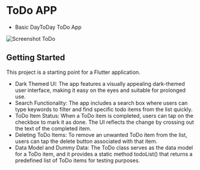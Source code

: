 # ToDo APP
 - Basic DayToDay ToDo App

   
![Screenshot ToDo](https://github.com/user-attachments/assets/22878fce-dbf6-4432-887f-2f45c5e2bac4)


## Getting Started

This project is a starting point for a Flutter application.
- Dark Themed UI: The app features a visually appealing dark-themed user interface, making it easy on the eyes and suitable for prolonged use.
- Search Functionality: The app includes a search box where users can type keywords to filter and find specific todo items from the list quickly.
- ToDo Item Status: When a ToDo item is completed, users can tap on the checkbox to mark it as done. The UI reflects the change by crossing out the text of the completed item.
- Deleting ToDo Items: To remove an unwanted ToDo item from the list, users can tap the delete button associated with that item.
- Data Model and Dummy Data: The ToDo class serves as the data model for a ToDo item, and it provides a static method todoList() that returns a predefined list of ToDo items for testing purposes.
